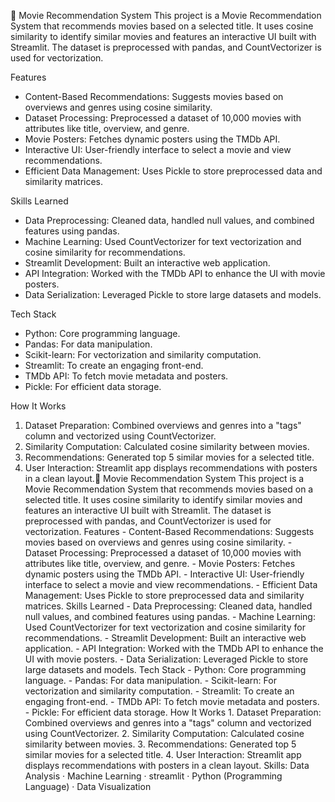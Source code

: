 🎥 Movie Recommendation System 
This project is a Movie Recommendation System that recommends movies based on a selected title. It uses cosine similarity to identify similar movies and features an interactive UI built with Streamlit. The dataset is preprocessed with pandas, and CountVectorizer is used for vectorization. 

Features 
- Content-Based Recommendations: Suggests movies based on overviews and genres using cosine similarity. 
- Dataset Processing: Preprocessed a dataset of 10,000 movies with attributes like title, overview, and genre. 
- Movie Posters: Fetches dynamic posters using the TMDb API. 
- Interactive UI: User-friendly interface to select a movie and view recommendations. 
- Efficient Data Management: Uses Pickle to store preprocessed data and similarity matrices. 

Skills Learned
- Data Preprocessing: Cleaned data, handled null values, and combined features using pandas. 
- Machine Learning: Used CountVectorizer for text vectorization and cosine similarity for recommendations. 
- Streamlit Development: Built an interactive web application. 
- API Integration: Worked with the TMDb API to enhance the UI with movie posters. 
- Data Serialization: Leveraged Pickle to store large datasets and models. 

Tech Stack
- Python: Core programming language. 
- Pandas: For data manipulation. 
- Scikit-learn: For vectorization and similarity computation. 
- Streamlit: To create an engaging front-end. 
- TMDb API: To fetch movie metadata and posters. 
- Pickle: For efficient data storage. 

How It Works 
1. Dataset Preparation: Combined overviews and genres into a "tags" column and vectorized using CountVectorizer. 
2. Similarity Computation: Calculated cosine similarity between movies. 
3. Recommendations: Generated top 5 similar movies for a selected title. 
4. User Interaction: Streamlit app displays recommendations with posters in a clean layout.🎥 Movie Recommendation System This project is a Movie Recommendation System that recommends movies based on a selected title. It uses cosine similarity to identify similar movies and features an interactive UI built with Streamlit. The dataset is preprocessed with pandas, and CountVectorizer is used for vectorization. Features - Content-Based Recommendations: Suggests movies based on overviews and genres using cosine similarity. - Dataset Processing: Preprocessed a dataset of 10,000 movies with attributes like title, overview, and genre. - Movie Posters: Fetches dynamic posters using the TMDb API. - Interactive UI: User-friendly interface to select a movie and view recommendations. - Efficient Data Management: Uses Pickle to store preprocessed data and similarity matrices. Skills Learned - Data Preprocessing: Cleaned data, handled null values, and combined features using pandas. - Machine Learning: Used CountVectorizer for text vectorization and cosine similarity for recommendations. - Streamlit Development: Built an interactive web application. - API Integration: Worked with the TMDb API to enhance the UI with movie posters. - Data Serialization: Leveraged Pickle to store large datasets and models. Tech Stack - Python: Core programming language. - Pandas: For data manipulation. - Scikit-learn: For vectorization and similarity computation. - Streamlit: To create an engaging front-end. - TMDb API: To fetch movie metadata and posters. - Pickle: For efficient data storage. How It Works 1. Dataset Preparation: Combined overviews and genres into a "tags" column and vectorized using CountVectorizer. 2. Similarity Computation: Calculated cosine similarity between movies. 3. Recommendations: Generated top 5 similar movies for a selected title. 4. User Interaction: Streamlit app displays recommendations with posters in a clean layout.
Skills: Data Analysis · Machine Learning · streamlit · Python (Programming Language) · Data Visualization
